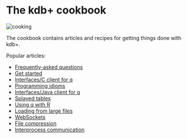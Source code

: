# The kdb+ cookbook

![cooking](/img/89158587.jpg)

The cookbook contains articles and recipes for getting things done with kdb+.

Popular articles:

- [Frequently-asked questions](faq)
- [Get started](/learn)
- [Interfaces/C client for q](/interfaces/c-client-for-q)
- [Programming idioms](programming-idioms)
- [Interfaces/Java client for q](/interfaces/java-client-for-q)
- [Splayed tables](splayed-tables)
- [Using q with R](/interfaces/with-r/)
- [Loading from large files](loading-from-large-files)
- [WebSockets](websockets)
- [File compression](file-compression)
- [Interprocess communication](ipc)


